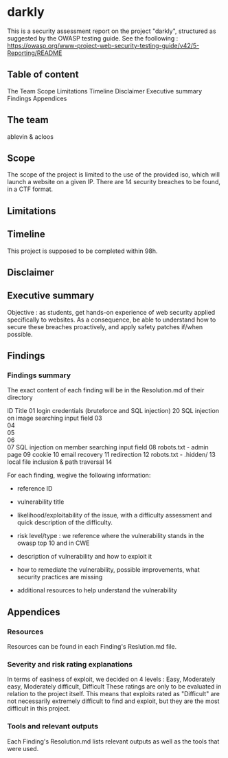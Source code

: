# darkly

This is a security assessment report on the project "darkly", structured as suggested by the OWASP testing guide. See the foollowing :
https://owasp.org/www-project-web-security-testing-guide/v42/5-Reporting/README

## Table of content

The Team
Scope
Limitations
Timeline
Disclaimer
Executive summary
Findings
Appendices


## The team
ablevin & acloos

## Scope
The scope of the project is limited to the use of the provided iso, which will launch a website on a given IP. There are 14 security breaches to be found, in a CTF format.

## Limitations

## Timeline
This project is supposed to be completed within 98h.

## Disclaimer

## Executive summary
Objective : as students, get hands-on experience of web security applied specifically to websites.
As a consequence, be able to understand how to secure these breaches proactively, and apply safety patches if/when possible.

## Findings

### Findings summary
The exact content of each finding will be in the Resolution.md of their directory

ID	Title
01	login credentials (bruteforce and SQL injection)
20	SQL injection on image searching input field
03	
04	
05	
06	
07	SQL injection on member searching input field
08	robots.txt - admin page
09	cookie
10	email recovery
11	redirection
12	robots.txt - .hidden/
13	local file inclusion & path traversal
14	

For each finding, wegive the following information:

- reference ID

- vulnerability title

- likelihood/exploitability of the issue, with a difficulty assessment and quick description of the difficulty.

- risk level/type : we reference where the vulnerability stands in the owasp top 10 and in CWE

- description of vulnerability and how to exploit it

- how to remediate the vulnerability, possible improvements, what security practices are missing

- additional resources to help understand the vulnerability


## Appendices

### Resources
Resources can be found in each Finding's Reslution.md file.

### Severity and risk rating explanations
In terms of easiness of exploit, we decided on 4 levels : Easy, Moderately easy, Moderately difficult, Difficult
These ratings are only to be evaluated in relation to the project itself. This means that exploits rated as "Difficult" are not necessarily extremely difficult to find and exploit, but they are the most difficult in this project.

### Tools and relevant outputs
Each Finding's Resolution.md lists relevant outputs as well as the tools that were used.

